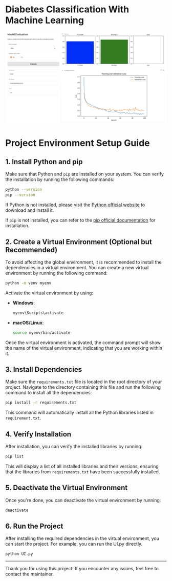 # Diabetes Classification With Machine Learning

![Project Preview](./preview.png)

# Project Environment Setup Guide

## 1. Install Python and pip

Make sure that Python and `pip` are installed on your system. You can verify the installation by running the following commands:

```bash
python --version
pip --version
```


If Python is not installed, please visit the [Python official website](https://www.python.org/downloads/) to download and install it.

If `pip` is not installed, you can refer to the [pip official documentation](https://pip.pypa.io/en/stable/) for installation.

## 2. Create a Virtual Environment (Optional but Recommended)

To avoid affecting the global environment, it is recommended to install the dependencies in a virtual environment. You can create a new virtual environment by running the following command:

```bash
python -m venv myenv
```

Activate the virtual environment by using:

- **Windows**:
  ```bash
  myenv\Scripts\activate
  ```
- **macOS/Linux**:
  ```bash
  source myenv/bin/activate
  ```

Once the virtual environment is activated, the command prompt will show the name of the virtual environment, indicating that you are working within it.

## 3. Install Dependencies

Make sure the `requirements.txt` file is located in the root directory of your project. Navigate to the directory containing this file and run the following command to install all the dependencies:

```bash
pip install -r requirements.txt
```

This command will automatically install all the Python libraries listed in `requirement.txt`.

## 4. Verify Installation

After installation, you can verify the installed libraries by running:

```bash
pip list
```

This will display a list of all installed libraries and their versions, ensuring that the libraries from `requirements.txt` have been successfully installed.

## 5. Deactivate the Virtual Environment

Once you're done, you can deactivate the virtual environment by running:

```bash
deactivate
```

## 6. Run the Project

After installing the required dependencies in the virtual environment, you can start the project. For example, you can run the UI.py directly.

```bash
python UI.py
```

---

Thank you for using this project! If you encounter any issues, feel free to contact the maintainer.
